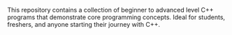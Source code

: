 This repository contains a collection of beginner to advanced level C++ programs that demonstrate core programming concepts. Ideal for students, freshers, and anyone starting their journey with C++.
